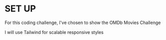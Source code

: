 # SET UP

For this coding challenge, I've chosen to show the OMDb Movies Challenge

I will use Tailwind for scalable responsive styles

